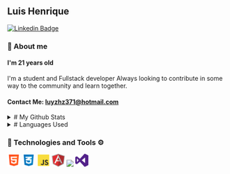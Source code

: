 ## Luis Henrique

[![Linkedin Badge](https://img.shields.io/badge/-LinkedIn-blue?style=flat-square&logo=Linkedin&logoColor=white&link=https://www.linkedin.com/in/luis-nunes-408902209/)](https://www.linkedin.com/in/luis-nunes-408902209/)

### :wave: About me

#### I'm 21 years old
I'm a student and Fullstack developer Always looking to contribute in some way to the community and learn together.
#### Contact Me: luyzhz371@hotmail.com


  <details>
  <summary># My Github Stats</summary>
  <img src="https://github-readme-stats.vercel.app/api?username=Lyzhz&show_icons=true&hide_border=true&card_width=100&title_color=A7F5AA&icon_color=4CAF50&text_color=A7F5AA&bg_color=222428">
  </details>

  <details>
  <summary># Languages Used</summary>
  <img src="https://github-readme-stats.vercel.app/api/top-langs/?username=Lyzhz&layout=compact&hide_border=true&title_color=ff91a4&text_color=ff91a4&bg_color=282a36">
  </details>

### 🚀 Technologies and Tools ⚙

<div class="row">
  <img src="https://github.com/Lyzhz/Lyzhz/blob/main/image/logo-html-5-512.png" alt="html" width="30" height="30"/>
  <img src="https://github.com/Lyzhz/Lyzhz/blob/main/image/logo-css-3-512.png" alt="css" width="30" height="30"/>
  <img src="https://github.com/Lyzhz/Lyzhz/blob/main/image/logo-javascript-512.png" alt="git" width="30" height="30"/>
  <img src="https://github.com/Lyzhz/Lyzhz/blob/main/image/angular.png" alt="git" width="30" height="30"/>

  <img src="https://cdn.svgporn.com/logos/visual-studio-code.svg" height="30">
  <img src="https://github.com/devicons/devicon/blob/master/icons/visualstudio/visualstudio-plain.svg" height="30">
</div>
